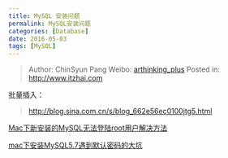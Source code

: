 ```yaml
---
title: MySQL 安装问题
permalink: MySQL安装问题
categories: [Database]
date: 2016-05-03
tags: [MySQL]
---
```


> Author: ChinSyun Pang
> Weibo: [arthinking_plus](http://weibo.com/arthinkingplus)
> Posted in: http://www.itzhai.com

批量插入：
> http://blog.sina.com.cn/s/blog_662e56ec0100jtg5.html

[Mac下新安装的MySQL无法登陆root用户解决方法](http://www.euryugasaki.com/archives/853)

[mac下安装MySQL5.7遇到默认密码的大坑](http://xiaorui.cc/2016/01/20/mac%E4%B8%8B%E5%AE%89%E8%A3%85mysql5-7%E9%81%87%E5%88%B0%E9%BB%98%E8%AE%A4%E5%AF%86%E7%A0%81%E7%9A%84%E5%A4%A7%E5%9D%91/)


